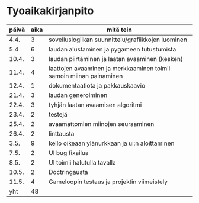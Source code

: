 # Tyoaikakirjanpito

päivä | aika | mitä tein 
--- | --- | --- 
4.4. | 3 | sovelluslogiikan suunnittelu/grafiikkojen luominen
5.4 | 6 | laudan alustaminen ja pygameen tutustumista
10.4. | 3 | laudan piirtäminen ja laatan avaaminen (kesken)
11.4. | 4 | laattojen avaaminen ja merkkaaminen toimii samoin miinan painaminen
12.4. | 1 | dokumentaatiota ja pakkauskaavio
21.4. | 3 | laudan generoiminen
22.4. | 3 | tyhjän laatan avaamisen algoritmi
23.4. | 2 | testejä 
25.4. | 2 | avaamattomien miinojen seuraaminen
26.4. | 2 | linttausta
3.5. | 9 | kello oikeaan ylänurkkaan ja ui:n aloittaminen
7.5. | 2 | UI bug fixailua
8.5. | 2 | UI toimii halutulla tavalla
10.5. | 2 | Doctringausta
11.5. | 4 | Gameloopin testaus ja projektin viimeistely
yht | 48 | 
